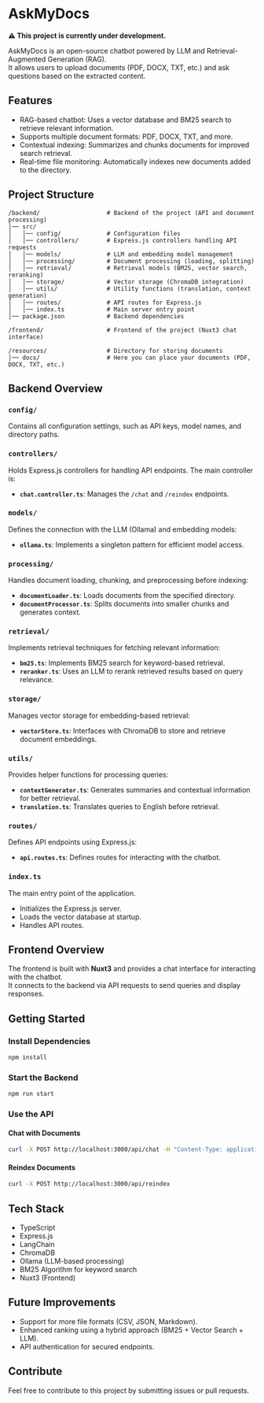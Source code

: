 # AskMyDocs

**⚠ This project is currently under development.**

AskMyDocs is an open-source chatbot powered by LLM and Retrieval-Augmented Generation (RAG).  
It allows users to upload documents (PDF, DOCX, TXT, etc.) and ask questions based on the extracted content.

## Features

- RAG-based chatbot: Uses a vector database and BM25 search to retrieve relevant information.
- Supports multiple document formats: PDF, DOCX, TXT, and more.
- Contextual indexing: Summarizes and chunks documents for improved search retrieval.
- Real-time file monitoring: Automatically indexes new documents added to the directory.

## Project Structure

```
/backend/                   # Backend of the project (API and document processing)
│── src/
│   │── config/             # Configuration files
│   │── controllers/        # Express.js controllers handling API requests
│   │── models/             # LLM and embedding model management
│   │── processing/         # Document processing (loading, splitting)
│   │── retrieval/          # Retrieval models (BM25, vector search, reranking)
│   │── storage/            # Vector storage (ChromaDB integration)
│   │── utils/              # Utility functions (translation, context generation)
│   │── routes/             # API routes for Express.js
│   │── index.ts            # Main server entry point
│── package.json            # Backend dependencies

/frontend/                  # Frontend of the project (Nuxt3 chat interface)

/resources/                 # Directory for storing documents
│── docs/                   # Here you can place your documents (PDF, DOCX, TXT, etc.)
```

## Backend Overview

### `config/`
Contains all configuration settings, such as API keys, model names, and directory paths.

### `controllers/`
Holds Express.js controllers for handling API endpoints. The main controller is:
- **`chat.controller.ts`**: Manages the `/chat` and `/reindex` endpoints.

### `models/`
Defines the connection with the LLM (Ollama) and embedding models:
- **`ollama.ts`**: Implements a singleton pattern for efficient model access.

### `processing/`
Handles document loading, chunking, and preprocessing before indexing:
- **`documentLoader.ts`**: Loads documents from the specified directory.
- **`documentProcessor.ts`**: Splits documents into smaller chunks and generates context.

### `retrieval/`
Implements retrieval techniques for fetching relevant information:
- **`bm25.ts`**: Implements BM25 search for keyword-based retrieval.
- **`reranker.ts`**: Uses an LLM to rerank retrieved results based on query relevance.

### `storage/`
Manages vector storage for embedding-based retrieval:
- **`vectorStore.ts`**: Interfaces with ChromaDB to store and retrieve document embeddings.

### `utils/`
Provides helper functions for processing queries:
- **`contextGenerator.ts`**: Generates summaries and contextual information for better retrieval.
- **`translation.ts`**: Translates queries to English before retrieval.

### `routes/`
Defines API endpoints using Express.js:
- **`api.routes.ts`**: Defines routes for interacting with the chatbot.

### `index.ts`
The main entry point of the application.
- Initializes the Express.js server.
- Loads the vector database at startup.
- Handles API routes.

## Frontend Overview

The frontend is built with **Nuxt3** and provides a chat interface for interacting with the chatbot.  
It connects to the backend via API requests to send queries and display responses.

## Getting Started

### Install Dependencies
```sh
npm install
```

### Start the Backend
```sh
npm run start
```

### Use the API

#### Chat with Documents
```sh
curl -X POST http://localhost:3000/api/chat -H "Content-Type: application/json" -d '{"message": "What is this document about?"}'
```

#### Reindex Documents
```sh
curl -X POST http://localhost:3000/api/reindex
```

## Tech Stack

- TypeScript
- Express.js
- LangChain
- ChromaDB
- Ollama (LLM-based processing)
- BM25 Algorithm for keyword search
- Nuxt3 (Frontend)

## Future Improvements

- Support for more file formats (CSV, JSON, Markdown).
- Enhanced ranking using a hybrid approach (BM25 + Vector Search + LLM).
- API authentication for secured endpoints.

## Contribute
Feel free to contribute to this project by submitting issues or pull requests.  

